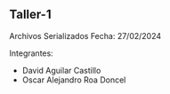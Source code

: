 ## Taller-1

Archivos Serializados
Fecha: 27/02/2024

Integrantes:

- David Aguilar Castillo
- Oscar Alejandro Roa Doncel
